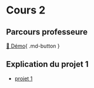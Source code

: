 # Cours 2

## Parcours professeure 
[📁 Démo](https://cmontmorency365-my.sharepoint.com/:f:/g/personal/flpilote_cmontmorency_qc_ca/EoXof15gcg5Coi-w89uA4lwBuFkJoZGi3nojR1EkjHChww?e=XOgz9G%22%20\t%20%22_blank){ .md-button }   <br>

## Explication du projet 1
* [projet 1](https://github.com/tim-montmorency/compendium/blob/main/docs/582-121%E2%80%93illustration-numerique/projet/projet01.md)
